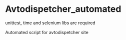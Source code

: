 # Avtodispetcher_automated

unittest, time and selenium libs are required 

Automated script for avtodispetcher site 

